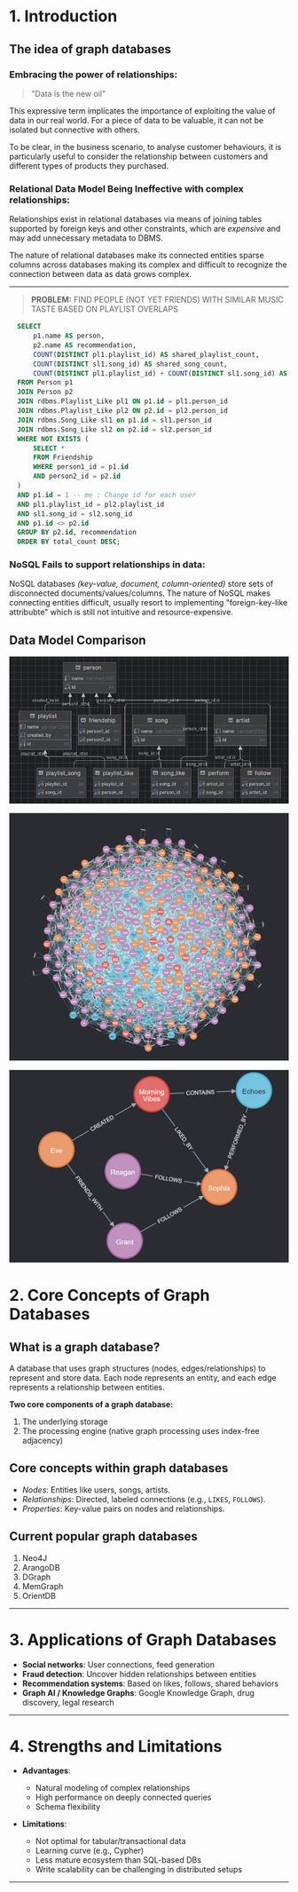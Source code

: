 # **1. Introduction**

## The idea of graph databases

### Embracing the power of relationships:

> "Data is the new oil"

This expressive term implicates the importance of exploiting the value of data in our real world. For a piece of data to be valuable, it can not be isolated but connective with others.

To be clear, in the business scenario, to analyse customer behaviours, it is particularly useful to consider the relationship between customers and different types of products they purchased.

### Relational Data Model Being Ineffective with complex relationships:

Relationships exist in relational databases via means of joining tables supported by foreign keys and other constraints, which are _expensive_ and may add unnecessary metadata to DBMS.

The nature of relational databases make its connected entities sparse columns across databases making its complex and difficult to recognize the connection between data as data grows complex.

---

> **PROBLEM:**
> FIND PEOPLE (NOT YET FRIENDS) WITH SIMILAR MUSIC TASTE BASED ON PLAYLIST OVERLAPS

```sql
  SELECT
      p1.name AS person,
      p2.name AS recommendation,
      COUNT(DISTINCT pl1.playlist_id) AS shared_playlist_count,
      COUNT(DISTINCT sl1.song_id) AS shared_song_count,
      COUNT(DISTINCT pl1.playlist_id) + COUNT(DISTINCT sl1.song_id) AS total_count
  FROM Person p1
  JOIN Person p2
  JOIN rdbms.Playlist_Like pl1 ON p1.id = pl1.person_id
  JOIN rdbms.Playlist_Like pl2 ON p2.id = pl2.person_id
  JOIN rdbms.Song_Like sl1 on p1.id = sl1.person_id
  JOIN rdbms.Song_Like sl2 on p2.id = sl2.person_id
  WHERE NOT EXISTS (
      SELECT *
      FROM Friendship
      WHERE person1_id = p1.id
      AND person2_id = p2.id
  )
  AND p1.id = 1 -- me : Change id for each user
  AND pl1.playlist_id = pl2.playlist_id
  AND sl1.song_id = sl2.song_id
  AND p1.id <> p2.id
  GROUP BY p2.id, recommendation
  ORDER BY total_count DESC;
```

### NoSQL Fails to support relationships in data:

NoSQL databases _(key-value, document, column-oriented)_ store sets of disconnected documents/values/columns. The nature of NoSQL makes connecting entities difficult, usually resort to implementing "foreign-key-like attribubte" which is still not intuitive and resource-expensive.

## Data Model Comparison

![Relational Data Model](images/rdb-models.png "Relational Data Model")

![Graph Data Model Overview](images/graphdb-overview.png "Relational Data Model")

![Graph Data Model](images/graph-models.png "Relational Data Model")

# **2. Core Concepts of Graph Databases**

## What is a graph database?

A database that uses graph structures (nodes, edges/relationships) to represent and store data. Each node represents an entity, and each edge represents a relationship between entities.

**Two core components of a graph database:**

1. The underlying storage
2. The processing engine (native graph processing uses index-free adjacency)

## Core concepts within graph databases

- _Nodes_: Entities like users, songs, artists.
- _Relationships_: Directed, labeled connections (e.g., `LIKES`, `FOLLOWS`).
- _Properties_: Key-value pairs on nodes and relationships.

## Current popular graph databases

1. Neo4J
2. ArangoDB
3. DGraph
4. MemGraph
5. OrientDB

---

# **3. Applications of Graph Databases**

- **Social networks**: User connections, feed generation
- **Fraud detection**: Uncover hidden relationships between entities
- **Recommendation systems**: Based on likes, follows, shared behaviors
- **Graph AI / Knowledge Graphs**: Google Knowledge Graph, drug discovery, legal research

---

# **4. Strengths and Limitations**

- **Advantages**:

  - Natural modeling of complex relationships
  - High performance on deeply connected queries
  - Schema flexibility

- **Limitations**:

  - Not optimal for tabular/transactional data
  - Learning curve (e.g., Cypher)
  - Less mature ecosystem than SQL-based DBs
  - Write scalability can be challenging in distributed setups

---
